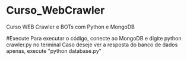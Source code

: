 # Curso_WebCrawler
Curso WEB Crawler e BOTs com Python e MongoDB

#Execute
Para executar o código, conecte ao MongoDB e digite python crawler.py no terminal
Caso deseje ver a resposta do banco de dados apenas, execute "python database.py"

